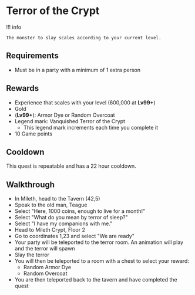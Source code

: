 # Terror of the Crypt

!!! info

    The monster to slay scales according to your current level.

## Requirements

- Must be in a party with a minimum of 1 extra person

## Rewards

- Experience that scales with your level (600,000 at **Lv99+**)
- Gold
- (**Lv99+**): Armor Dye or Random Overcoat
- Legend mark: Vanquished Terror of the Crypt
    - This legend mark increments each time you complete it
- 10 Game points

## Cooldown

This quest is repeatable and has a 22 hour cooldown.

## Walkthrough

- In Mileth, head to the Tavern (42,5)
- Speak to the old man, Teague
- Select "Here, 1000 coins, enough to live for a month!"
- Select "What do you mean by terror of sleep?"
- Select "I have my companions with me."
- Head to Mileth Crypt, Floor 2
- Go to coordinates 1,23 and select "We are ready"
- Your party will be teleported to the terror room. An animation will play and the terror will spawn
- Slay the terror
- You will then be teleported to a room with a chest to select your reward:
    - Random Armor Dye
    - Random Overcoat
- You are then teleported back to the tavern and have completed the quest
